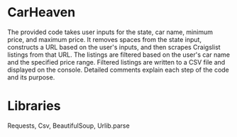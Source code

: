 # CarHeaven

The provided code takes user inputs for the state, car name, minimum price, and maximum price. It removes spaces from the state input, constructs a URL based on the user's inputs, and then scrapes Craigslist listings from that URL. The listings are filtered based on the user's car name and the specified price range. Filtered listings are written to a CSV file and displayed on the console. Detailed comments explain each step of the code and its purpose.

# Libraries

Requests, Csv, BeautifulSoup, Urlib.parse




